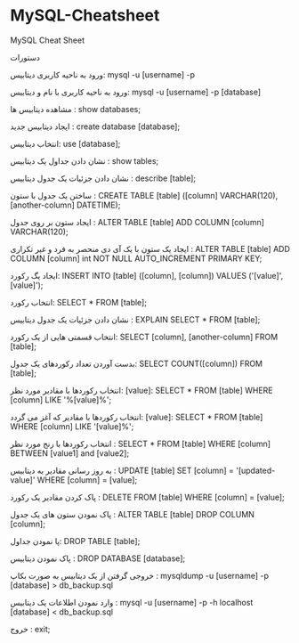 # MySQL-Cheatsheet
MySQL Cheat Sheet 

دستورات

ورود به ناحیه کاربری دیتابیس:  mysql -u [username] -p

ورود به ناحیه کاربری با نام و دیتابیس:  mysql -u [username] -p [database]

مشاهده دیتابیس ها :  show databases;

ایجاد دیتابیس جدید :  create database [database];

انتخاب دیتابیس:  use [database];

نشان دادن جداول یک دیتابیس :  show tables;

نشان دادن جزئیات یک جدول دیتابیس :  describe [table];

ساختن یک جدول با ستون :  CREATE TABLE [table] ([column] VARCHAR(120), [another-column] DATETIME);

ایجاد ستون بر روی جدول :  ALTER TABLE [table] ADD COLUMN [column] VARCHAR(120);

ایجاد یک ستون با یک آی دی منحصر به فرد و غیر تکراری :   ALTER TABLE [table] ADD COLUMN [column] int NOT NULL AUTO_INCREMENT PRIMARY KEY;

ایجاد یگ رکورد: INSERT INTO [table] ([column], [column]) VALUES ('[value]', [value]');

انتخاب رکورد: SELECT * FROM [table];

نشان دادن جزئیات یک جدول دیتابیس :  EXPLAIN SELECT * FROM [table];

انتخاب قسمتی هایی از یک رکورد:  SELECT [column], [another-column] FROM [table];

بدست آوردن تعداد رکوردهای یک جدول:  SELECT COUNT([column]) FROM [table];

انتخاب رکوردها با مقادیر مورد نظر:  [value]: SELECT * FROM [table] WHERE [column] LIKE '%[value]%';

انتخاب رکوردها با مقادیر که آغز می گردد:   [value]: SELECT * FROM [table] WHERE [column] LIKE '[value]%';

انتخاب رکوردها با رنج مورد نظر  :  SELECT * FROM [table] WHERE [column] BETWEEN [value1] and [value2];

به روز رسانی مقادیر یه دیتابیس :  UPDATE [table] SET [column] = '[updated-value]' WHERE [column] = [value];

پاک کردن مقادیر یک رکورد :  DELETE FROM [table] WHERE [column] = [value];

پاک نمودن ستون های یک جدول  :  ALTER TABLE [table] DROP COLUMN [column];

 پا نمودن جداول:  DROP TABLE [table];
 
 پاک نمودن دیتابیس :  DROP DATABASE [database];
 
 خروجی گرفتن از یک دیتابیس به صورت بکاپ :   mysqldump -u [username] -p [database] > db_backup.sql
 
 وارد نمودن اطلاعات یک دیتابیس : mysql -u [username] -p -h localhost [database] < db_backup.sql
 
 خروج : exit;
 
 













